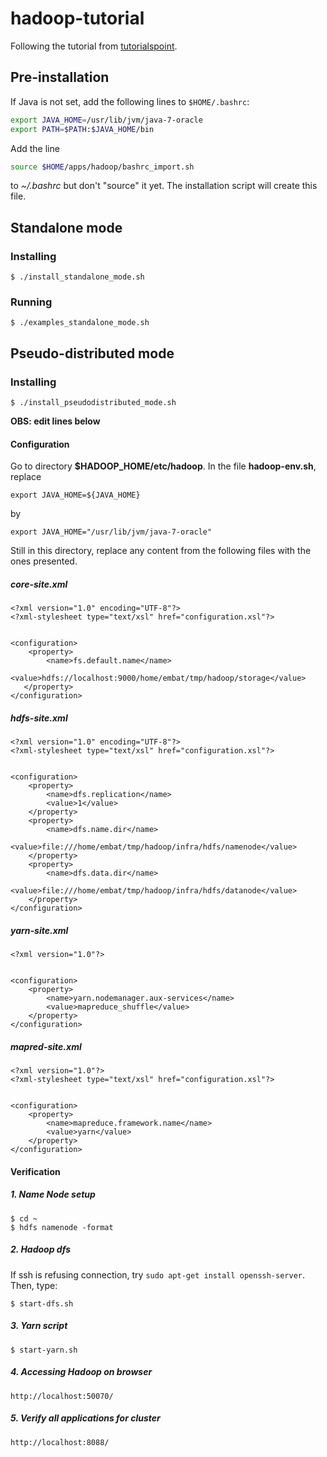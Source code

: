 # hadoop-tutorial

Following the tutorial from [tutorialspoint](http://www.tutorialspoint.com/hadoop/).


## Pre-installation

If Java is not set, add the following lines to `$HOME/.bashrc`:

```bash
export JAVA_HOME=/usr/lib/jvm/java-7-oracle
export PATH=$PATH:$JAVA_HOME/bin
```

Add the line

```bash
source $HOME/apps/hadoop/bashrc_import.sh
```

to *~/.bashrc* but don't "source" it yet. The installation script will create this file.


## Standalone mode

### Installing

```
$ ./install_standalone_mode.sh
```

### Running

```
$ ./examples_standalone_mode.sh
```


## Pseudo-distributed mode

### Installing

```
$ ./install_pseudodistributed_mode.sh
```

**OBS: edit lines below**

#### Configuration

Go to directory **$HADOOP_HOME/etc/hadoop**. In the file **hadoop-env.sh**, replace

```
export JAVA_HOME=${JAVA_HOME}
```

by

```
export JAVA_HOME="/usr/lib/jvm/java-7-oracle"
```

Still in this directory, replace any content from the following files with the ones presented.

##### core-site.xml

```
<?xml version="1.0" encoding="UTF-8"?>
<?xml-stylesheet type="text/xsl" href="configuration.xsl"?>


<configuration>
    <property>
        <name>fs.default.name</name>
        <value>hdfs://localhost:9000/home/embat/tmp/hadoop/storage</value>
   </property>
</configuration>
```

##### hdfs-site.xml

```
<?xml version="1.0" encoding="UTF-8"?>
<?xml-stylesheet type="text/xsl" href="configuration.xsl"?>


<configuration>
    <property>
        <name>dfs.replication</name>
        <value>1</value>
    </property>
    <property>
        <name>dfs.name.dir</name>
        <value>file:///home/embat/tmp/hadoop/infra/hdfs/namenode</value>
    </property>
    <property>
        <name>dfs.data.dir</name>
        <value>file:///home/embat/tmp/hadoop/infra/hdfs/datanode</value>
    </property>
</configuration>
```

##### yarn-site.xml

```
<?xml version="1.0"?>


<configuration>
    <property>
        <name>yarn.nodemanager.aux-services</name>
        <value>mapreduce_shuffle</value>
    </property>
</configuration>
```

##### mapred-site.xml

```
<?xml version="1.0"?>
<?xml-stylesheet type="text/xsl" href="configuration.xsl"?>


<configuration>
    <property>
        <name>mapreduce.framework.name</name>
        <value>yarn</value>
    </property>
</configuration>
```

#### Verification

##### 1. Name Node setup

```
$ cd ~
$ hdfs namenode -format
```

##### 2. Hadoop dfs

If ssh is refusing connection, try `sudo apt-get install openssh-server`. Then, type:

```
$ start-dfs.sh
```

##### 3. Yarn script

```
$ start-yarn.sh
```

##### 4. Accessing Hadoop on browser

```
http://localhost:50070/
```

##### 5. Verify all applications for cluster

```
http://localhost:8088/
```

